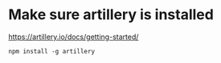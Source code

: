 # Make sure artillery is installed

https://artillery.io/docs/getting-started/

```
npm install -g artillery
```
